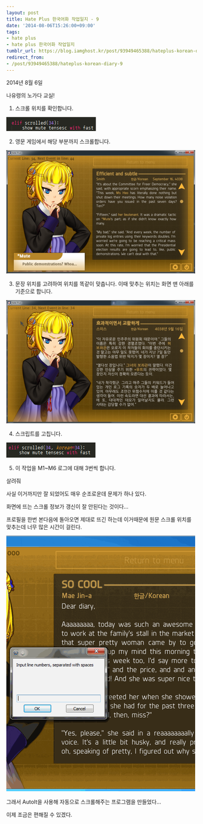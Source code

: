 ```yaml
---
layout: post
title: Hate Plus 한국어화 작업일지 - 9
date: '2014-08-06T15:26:00+09:00'
tags:
- hate plus
- hate plus 한국어화 작업일지
tumblr_url: https://blog.iamghost.kr/post/93949465388/hateplus-korean-diary-9
redirect_from:
- /post/93949465388/hateplus-korean-diary-9
---
```

2014년 8월 6일

나유령의 노가다 교실!

1. 스크롤 위치를 확인합니다.

![image](/tumblr_files/tumblr_inline_pk3puzbVYk1sh674j_540.png)

2. 영문 게임에서 해당 부분까지 스크롤합니다.

![image](/tumblr_files/tumblr_inline_pk3puz0oof1sh674j_540.png)

3. 문장 위치를 고려하여 위치를 똑같이 맞춥니다. 이때 맞추는 위치는 화면 맨 아래를 기준으로 합니다.

![image](/tumblr_files/tumblr_inline_pk3pv0Jdff1sh674j_540.png)

4. 스크립트를 고칩니다.

![image](/tumblr_files/tumblr_inline_pk3pv0Ci5Q1sh674j_540.png)

5. 이 작업을 M1~M6 로그에 대해 3번씩 합니다.

살려줘

사실 이거까지만 잘 되었어도 매우 순조로운데 문제가 하나 있다.

화면에 뜨는 스크롤 정보가 갱신이 잘 안된다는 것이다…

프로필을 한번 본다음에 돌아오면 제대로 뜨긴 하는데 이거때문에 원문 스크롤 위치를 맞추는데 너무 많은 시간이 걸린다.

![image](/tumblr_files/tumblr_inline_pk3pv1TjlW1sh674j_540.gif)

그래서 AutoIt을 사용해 자동으로 스크롤해주는 프로그램을 만들었다…

이제 조금은 편해질 수 있겠다.

